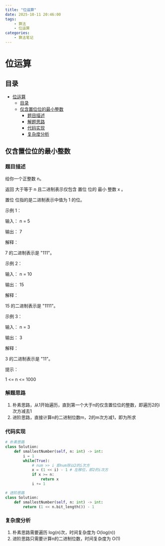 ```yaml
---
title: "位运算"
date: 2025-10-11 20:46:00
tags: 
    - 算法
    - 位运算
categories:
    - 算法笔记
---
```


# 位运算

## 目录
- [位运算](#位运算)
  - [目录](#目录)
  - [仅含置位位的最小整数](#仅含置位位的最小整数)
    - [题目描述](#题目描述)
    - [解题思路](#解题思路)
    - [代码实现](#代码实现)
    - [复杂度分析](#复杂度分析)


## 仅含置位位的最小整数

### 题目描述
给你一个正整数 n。

返回 大于等于 n 且二进制表示仅包含 置位 位的 最小 整数 x 。

置位 位指的是二进制表示中值为 1 的位。

 

示例 1：

输入： n = 5

输出： 7

解释：

7 的二进制表示是 "111"。

示例 2：

输入： n = 10

输出： 15

解释：

15 的二进制表示是 "1111"。

示例 3：

输入： n = 3

输出： 3

解释：

3 的二进制表示是 "11"。

 

提示：

1 <= n <= 1000

### 解题思路
1. 朴素思路，从1开始遍历，直到第一个大于n的仅含置位位的整数，即遍历2的i次方减去1
2. 进阶思路，直接计算n的二进制位数m，2的m次方减1，即为所求

### 代码实现
~~~python
# 朴素思路
class Solution:
    def smallestNumber(self, n: int) -> int:
        i = 1
        while(True):
            # num >> i 即num除以2的i次方
            x = (1 << i) - 1 # 左移位，即2的i次方
            if x >= n:
                return x
            i += 1

# 进阶思路
class Solution:
    def smallestNumber(self, n: int) -> int:
        return (1 << n.bit_length()) - 1
~~~

### 复杂度分析
1. 朴素思路需要遍历 log(n)次，时间复杂度为 O(log(n))
2. 进阶思路只需要计算n的二进制位数，时间复杂度为 O(1)


